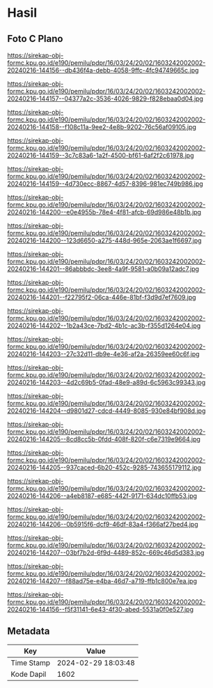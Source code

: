 # Hasil

## Foto C Plano

https://sirekap-obj-formc.kpu.go.id/e190/pemilu/pdpr/16/03/24/20/02/1603242002002-20240216-144156--db436f4a-debb-4058-9ffc-4fc94749665c.jpg

https://sirekap-obj-formc.kpu.go.id/e190/pemilu/pdpr/16/03/24/20/02/1603242002002-20240216-144157--04377a2c-3536-4026-9829-f828ebaa0d04.jpg

https://sirekap-obj-formc.kpu.go.id/e190/pemilu/pdpr/16/03/24/20/02/1603242002002-20240216-144158--f108c11a-9ee2-4e8b-9202-76c56af09105.jpg

https://sirekap-obj-formc.kpu.go.id/e190/pemilu/pdpr/16/03/24/20/02/1603242002002-20240216-144159--3c7c83a6-1a2f-4500-bf61-6af2f2c61978.jpg

https://sirekap-obj-formc.kpu.go.id/e190/pemilu/pdpr/16/03/24/20/02/1603242002002-20240216-144159--4d730ecc-8867-4d57-8396-981ec749b986.jpg

https://sirekap-obj-formc.kpu.go.id/e190/pemilu/pdpr/16/03/24/20/02/1603242002002-20240216-144200--e0e4955b-78e4-4f81-afcb-69d986e48b1b.jpg

https://sirekap-obj-formc.kpu.go.id/e190/pemilu/pdpr/16/03/24/20/02/1603242002002-20240216-144200--123d6650-a275-448d-965e-2063ae1f6697.jpg

https://sirekap-obj-formc.kpu.go.id/e190/pemilu/pdpr/16/03/24/20/02/1603242002002-20240216-144201--86abbbdc-3ee8-4a9f-9581-a0b09a12adc7.jpg

https://sirekap-obj-formc.kpu.go.id/e190/pemilu/pdpr/16/03/24/20/02/1603242002002-20240216-144201--f22795f2-06ca-446e-81bf-f3d9d7ef7609.jpg

https://sirekap-obj-formc.kpu.go.id/e190/pemilu/pdpr/16/03/24/20/02/1603242002002-20240216-144202--1b2a43ce-7bd2-4b1c-ac3b-f355d1264e04.jpg

https://sirekap-obj-formc.kpu.go.id/e190/pemilu/pdpr/16/03/24/20/02/1603242002002-20240216-144203--27c32d11-db9e-4e36-af2a-26359ee60c6f.jpg

https://sirekap-obj-formc.kpu.go.id/e190/pemilu/pdpr/16/03/24/20/02/1603242002002-20240216-144203--4d2c69b5-0fad-48e9-a89d-6c5963c99343.jpg

https://sirekap-obj-formc.kpu.go.id/e190/pemilu/pdpr/16/03/24/20/02/1603242002002-20240216-144204--d9801d27-cdcd-4449-8085-930e84bf908d.jpg

https://sirekap-obj-formc.kpu.go.id/e190/pemilu/pdpr/16/03/24/20/02/1603242002002-20240216-144205--8cd8cc5b-0fdd-408f-820f-c6e7319e9664.jpg

https://sirekap-obj-formc.kpu.go.id/e190/pemilu/pdpr/16/03/24/20/02/1603242002002-20240216-144205--937caced-6b20-452c-9285-743655179112.jpg

https://sirekap-obj-formc.kpu.go.id/e190/pemilu/pdpr/16/03/24/20/02/1603242002002-20240216-144206--a4eb8187-e685-442f-9171-634dc10ffb53.jpg

https://sirekap-obj-formc.kpu.go.id/e190/pemilu/pdpr/16/03/24/20/02/1603242002002-20240216-144206--0b5915f6-dcf9-46df-83a4-f366af27bed4.jpg

https://sirekap-obj-formc.kpu.go.id/e190/pemilu/pdpr/16/03/24/20/02/1603242002002-20240216-144207--03bf7b2d-6f9d-4489-852c-669c46d5d383.jpg

https://sirekap-obj-formc.kpu.go.id/e190/pemilu/pdpr/16/03/24/20/02/1603242002002-20240216-144207--f88ad75e-e4ba-46d7-a719-ffb1c800e7ea.jpg

https://sirekap-obj-formc.kpu.go.id/e190/pemilu/pdpr/16/03/24/20/02/1603242002002-20240216-144156--f5f31141-6e43-4f30-abed-5531a0f0e527.jpg


## Metadata

| Key        | Value               |
| ---------- | ------------------- |
| Time Stamp | 2024-02-29 18:03:48 |
| Kode Dapil | 1602                |




